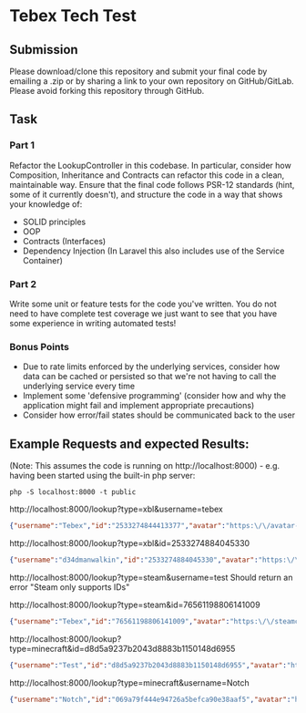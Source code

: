 # Tebex Tech Test

## Submission

Please download/clone this repository and submit your final code by emailing a .zip or by sharing a link to your own repository on GitHub/GitLab. Please avoid forking this repository through GitHub.

## Task

### Part 1
Refactor the LookupController in this codebase. In particular, consider how Composition, Inheritance and Contracts can refactor this code in a clean, maintainable way.
Ensure that the final code follows PSR-12 standards (hint, some of it currently doesn't), and structure the code in a way that shows your knowledge of:

- SOLID principles
- OOP
- Contracts (Interfaces)
- Dependency Injection (In Laravel this also includes use of the Service Container)


### Part 2
Write some unit or feature tests for the code you've written. You do not need to have complete test coverage we just want to see that you have some experience in writing automated tests!

### Bonus Points

- Due to rate limits enforced by the underlying services, consider how data can be cached or persisted so that we're not having to call the underlying service every time
- Implement some 'defensive programming' (consider how and why the application might fail and implement appropriate precautions)
- Consider how error/fail states should be communicated back to the user

## Example Requests and expected Results:
(Note: This assumes the code is running on http://localhost:8000) - e.g. having been started using the built-in php server:

`php -S localhost:8000 -t public`

http://localhost:8000/lookup?type=xbl&username=tebex
```json
{"username":"Tebex","id":"2533274844413377","avatar":"https:\/\/avatar-ssl.xboxlive.com\/avatar\/2533274844413377\/avatarpic-l.png"}
```

http://localhost:8000/lookup?type=xbl&id=2533274884045330
```json
{"username":"d34dmanwalkin","id":"2533274884045330","avatar":"https:\/\/avatar-ssl.xboxlive.com\/avatar\/2533274884045330\/avatarpic-l.png"}
```

http://localhost:8000/lookup?type=steam&username=test
Should return an error "Steam only supports IDs"

http://localhost:8000/lookup?type=steam&id=76561198806141009
```json
{"username":"Tebex","id":"76561198806141009","avatar":"https:\/\/steamcdn-a.akamaihd.net\/steamcommunity\/public\/images\/avatars\/c8\/c86f94b0515600e8f6ff869d13394e05cfa0cd6a.jpg"}
```

http://localhost:8000/lookup?type=minecraft&id=d8d5a9237b2043d8883b1150148d6955
```json
{"username":"Test","id":"d8d5a9237b2043d8883b1150148d6955","avatar":"https:\/\/crafatar.com\/avatarsd8d5a9237b2043d8883b1150148d6955"}
```

http://localhost:8000/lookup?type=minecraft&username=Notch
```json
{"username":"Notch","id":"069a79f444e94726a5befca90e38aaf5","avatar":"https:\/\/crafatar.com\/avatars069a79f444e94726a5befca90e38aaf5"}
```

